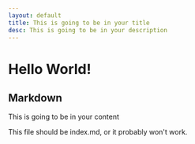 ```yaml
---
layout: default
title: This is going to be in your title
desc: This is going to be in your description
---
```



# Hello World!

## Markdown

This is going to be in your content


This file should be index.md, or it probably won't work.